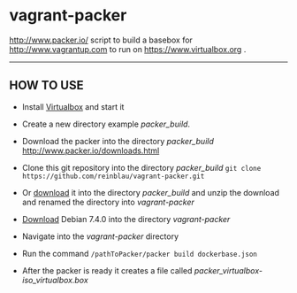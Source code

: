 vagrant-packer
==============

http://www.packer.io/ script to build a basebox for http://www.vagrantup.com to run on https://www.virtualbox.org .

----------
HOW TO USE
----------

 - Install [Virtualbox](https://www.virtualbox.org/wiki/Downloads, "Virtualbox download page") and start it

 - Create a new directory example *packer_build*.
 
 - Download the packer into the directory *packer_build*
   http://www.packer.io/downloads.html

 - Clone this git repository into the directory *packer_build*
  ``git clone https://github.com/reinblau/vagrant-packer.git``
 - Or [download](https://github.com/reinblau/vagrant-packer/archive/master.zip, "Direct Link: vagrant-packer Download") it into the directory *packer_build* and unzip the download and renamed the directory into *vagrant-packer*

 - [Download]( http://cdimage.debian.org/debian-cd/7.4.0/amd64/iso-cd/debian-7.4.0-amd64-netinst.iso, "Debian 7.4.0 ISO-Image Download") Debian 7.4.0 into the directory *vagrant-packer*

 - Navigate into the *vagrant-packer* directory
 
 - Run the command
   ``/pathToPacker/packer build dockerbase.json``
 - After the packer is ready it creates a file called *packer_virtualbox-iso_virtualbox.box* 
